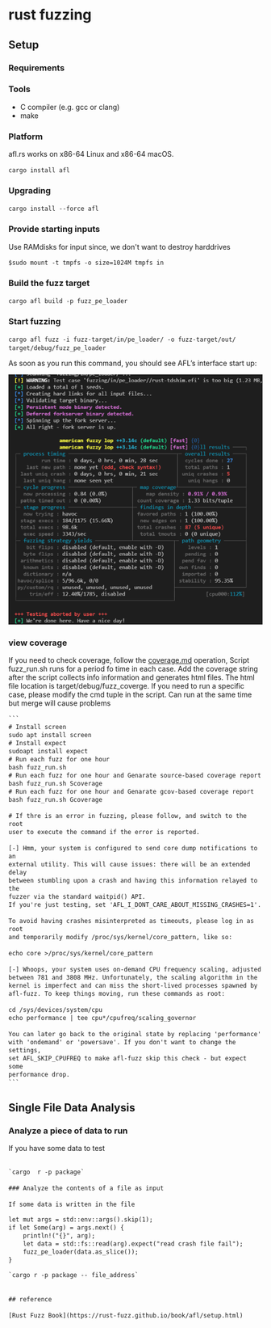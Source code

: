 # rust fuzzing

## Setup

### Requirements

### Tools

- C compiler (e.g. gcc or clang)
- make

### Platform

afl.rs works on x86-64 Linux and x86-64 macOS.

`cargo install afl`

### Upgrading

`cargo install --force afl`

### Provide starting inputs

Use RAMdisks for input since, we don't want to destroy harddrives

```
$sudo mount -t tmpfs -o size=1024M tmpfs in
```


### Build the fuzz target

`cargo afl build -p fuzz_pe_loader`

### Start fuzzing

`cargo afl fuzz -i fuzz-target/in/pe_loader/ -o fuzz-target/out/ target/debug/fuzz_pe_loader`

As soon as you run this command, you should see AFL’s interface start up:

![image-20210628084437384](../fuzzing/fuzz1.png)

### view coverage 

If you need to check coverage, follow the [coverage.md](./coverage.md) operation, Script fuzz_run.sh runs for a period fo time in each case. 
Add the coverage string after the script collects info information and generates html files. The html file location is target/debug/fuzz_coverge.
If you need to run a specific case, please modify the cmd tuple in the script.
Can run at the same time but merge will cause problems

    ```
    # Install screen 
    sudo apt install screen
    # Install expect
    sudoapt install expect
    # Run each fuzz for one hour
    bash fuzz_run.sh
    # Run each fuzz for one hour and Genarate source-based coverage report 
    bash fuzz_run.sh Scoverage
    # Run each fuzz for one hour and Genarate gcov-based coverage report 
    bash fuzz_run.sh Gcoverage

    # If thre is an error in fuzzing, please follow, and switch to the root
    user to execute the command if the error is reported.

    [-] Hmm, your system is configured to send core dump notifications to an
    external utility. This will cause issues: there will be an extended delay
    between stumbling upon a crash and having this information relayed to the
    fuzzer via the standard waitpid() API.
    If you're just testing, set 'AFL_I_DONT_CARE_ABOUT_MISSING_CRASHES=1'.

    To avoid having crashes misinterpreted as timeouts, please log in as root
    and temporarily modify /proc/sys/kernel/core_pattern, like so:

    echo core >/proc/sys/kernel/core_pattern

    [-] Whoops, your system uses on-demand CPU frequency scaling, adjusted
    between 781 and 3808 MHz. Unfortunately, the scaling algorithm in the
    kernel is imperfect and can miss the short-lived processes spawned by
    afl-fuzz. To keep things moving, run these commands as root:

    cd /sys/devices/system/cpu
    echo performance | tee cpu*/cpufreq/scaling_governor

    You can later go back to the original state by replacing 'performance'
    with 'ondemand' or 'powersave'. If you don't want to change the settings,
    set AFL_SKIP_CPUFREQ to make afl-fuzz skip this check - but expect some
    performance drop.
    ```

## Single File Data Analysis

### Analyze a piece of data to run

If you have some data to test

```

`cargo  r -p package`

### Analyze the contents of a file as input

If some data is written in the file

```
    let mut args = std::env::args().skip(1);
    if let Some(arg) = args.next() {
        println!("{}", arg);
        let data = std::fs::read(arg).expect("read crash file fail");
        fuzz_pe_loader(data.as_slice());
    }
```
`cargo r -p package -- file_address`


## reference

[Rust Fuzz Book](https://rust-fuzz.github.io/book/afl/setup.html)
